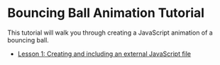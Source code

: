 Bouncing Ball Animation Tutorial
================================

This tutorial will walk you through creating a JavaScript animation of a bouncing ball.

* [Lesson 1: Creating and including an external JavaScript file](https://github.com/bholzer/Bouncing-Ball-Animation-Tutorial/tree/master/lesson_1)

